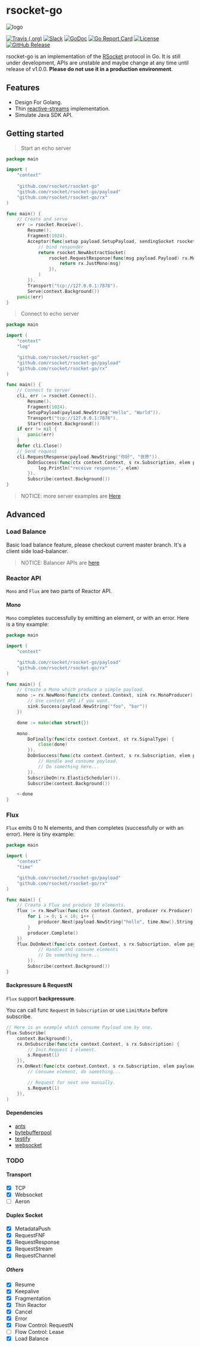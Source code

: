 # rsocket-go
![logo](./logo.jpg)

[![Travis (.org)](https://img.shields.io/travis/rsocket/rsocket-go.svg)]((https://img.shields.io/travis/rsocket/rsocket-go.svg))
[![Slack](https://img.shields.io/badge/slack-rsocket--go-blue.svg)](https://rsocket.slack.com/messages/C9VGZ5MV3)
[![GoDoc](https://godoc.org/github.com/rsocket/rsocket-go?status.svg)](https://godoc.org/github.com/rsocket/rsocket-go)
[![Go Report Card](https://goreportcard.com/badge/github.com/rsocket/rsocket-go)](https://goreportcard.com/report/github.com/rsocket/rsocket-go)
[![License](https://img.shields.io/github/license/rsocket/rsocket-go.svg)](https://github.com/rsocket/rsocket-go/blob/master/LICENSE)
[![GitHub Release](https://img.shields.io/github/release-pre/rsocket/rsocket-go.svg)](https://github.com/rsocket/rsocket-go/releases)

rsocket-go is an implementation of the [RSocket](http://rsocket.io/) protocol in Go. It is still under development, APIs are unstable and maybe change at any time until release of v1.0.0. **Please do not use it in a production environment**.

## Features
 - Design For Golang.
 - Thin [reactive-streams](http://www.reactive-streams.org/) implementation.
 - Simulate Java SDK API.

## Getting started

> Start an echo server
```go
package main

import (
	"context"
	
	"github.com/rsocket/rsocket-go"
	"github.com/rsocket/rsocket-go/payload"
	"github.com/rsocket/rsocket-go/rx"
)

func main() {
	// Create and serve
	err := rsocket.Receive().
		Resume().
		Fragment(1024).
		Acceptor(func(setup payload.SetupPayload, sendingSocket rsocket.CloseableRSocket) rsocket.RSocket {
			// bind responder
			return rsocket.NewAbstractSocket(
				rsocket.RequestResponse(func(msg payload.Payload) rx.Mono {
					return rx.JustMono(msg)
				}),
			)
		}).
		Transport("tcp://127.0.0.1:7878").
		Serve(context.Background())
	panic(err)
}

```

> Connect to echo server

```go
package main

import (
	"context"
	"log"

	"github.com/rsocket/rsocket-go"
	"github.com/rsocket/rsocket-go/payload"
	"github.com/rsocket/rsocket-go/rx"
)

func main() {
	// Connect to server
	cli, err := rsocket.Connect().
		Resume().
		Fragment(1024).
		SetupPayload(payload.NewString("Hello", "World")).
		Transport("tcp://127.0.0.1:7878").
		Start(context.Background())
	if err != nil {
		panic(err)
	}
	defer cli.Close()
	// Send request
	cli.RequestResponse(payload.NewString("你好", "世界")).
		DoOnSuccess(func(ctx context.Context, s rx.Subscription, elem payload.Payload) {
			log.Println("receive response:", elem)
		}).
		Subscribe(context.Background())
}

```

> NOTICE: more server examples are [Here](cmd/echo/echo.go)

## Advanced

### Load Balance

Basic load balance feature, please checkout current master branch. It's a client side load-balancer.

> NOTICE: Balancer APIs are [here](./balancer)

### Reactor API

`Mono` and `Flux` are two parts of Reactor API.

#### Mono

`Mono` completes successfully by emitting an element, or with an error.
Here is a tiny example:

```go
package main

import (
	"context"

	"github.com/rsocket/rsocket-go/payload"
	"github.com/rsocket/rsocket-go/rx"
)

func main() {
	// Create a Mono which produce a simple payload.
	mono := rx.NewMono(func(ctx context.Context, sink rx.MonoProducer) {
		// Use context API if you want.
		sink.Success(payload.NewString("foo", "bar"))
	})

	done := make(chan struct{})

	mono.
		DoFinally(func(ctx context.Context, st rx.SignalType) {
			close(done)
		}).
		DoOnSuccess(func(ctx context.Context, s rx.Subscription, elem payload.Payload) {
			// Handle and consume payload.
			// Do something here...
		}).
		SubscribeOn(rx.ElasticScheduler()).
		Subscribe(context.Background())

	<-done
}

```

### Flux

`Flux` emits 0 to N elements, and then completes (successfully or with an error).
Here is tiny example:

```go
package main

import (
	"context"
	"time"

	"github.com/rsocket/rsocket-go/payload"
	"github.com/rsocket/rsocket-go/rx"
)

func main() {
	// Create a Flux and produce 10 elements.
	flux := rx.NewFlux(func(ctx context.Context, producer rx.Producer) {
		for i := 0; i < 10; i++ {
			producer.Next(payload.NewString("hello", time.Now().String()))
		}
		producer.Complete()
	})
	flux.DoOnNext(func(ctx context.Context, s rx.Subscription, elem payload.Payload) {
			// Handle and consume elements
			// Do something here...
		}).
		Subscribe(context.Background())
}

```

#### Backpressure & RequestN

`Flux` support **backpressure**.

You can call func `Request` in `Subscription` or use `LimitRate` before subscribe.

```go
// Here is an example which consume Payload one by one.
flux.Subscribe(
    context.Background(),
    rx.OnSubscribe(func(ctx context.Context, s rx.Subscription) {
        // Init Request 1 element.
        s.Request(1)
    }),
    rx.OnNext(func(ctx context.Context, s rx.Subscription, elem payload.Payload) {
        // Consume element, do something...

        // Request for next one manually.
        s.Request(1)
    }),
)
```

#### Dependencies
 - [ants](https://github.com/panjf2000/ants)
 - [bytebufferpool](https://github.com/valyala/bytebufferpool)
 - [testify](https://github.com/stretchr/testify)
 - [websocket](https://github.com/gorilla/websocket)

### TODO

#### Transport
 - [x] TCP
 - [x] Websocket
 - [ ] Aeron

#### Duplex Socket
 - [x] MetadataPush
 - [x] RequestFNF
 - [x] RequestResponse
 - [x] RequestStream
 - [x] RequestChannel

##### Others
 - [x] Resume
 - [x] Keepalive
 - [x] Fragmentation
 - [x] Thin Reactor
 - [x] Cancel
 - [x] Error
 - [x] Flow Control: RequestN
 - [ ] Flow Control: Lease
 - [x] Load Balance
